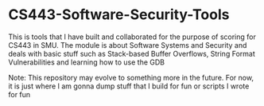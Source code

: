 # CS443-Software-Security-Tools
This is tools that I have built and collaborated for the purpose of scoring for CS443 in SMU. The module is about Software Systems and Security and deals with basic stuff such as Stack-based Buffer Overflows, String Format Vulnerabilities and learning how to use the GDB

Note: This repository may evolve to something more in the future. For now, it is just where I am gonna dump stuff that I build for fun or scripts I wrote for fun
